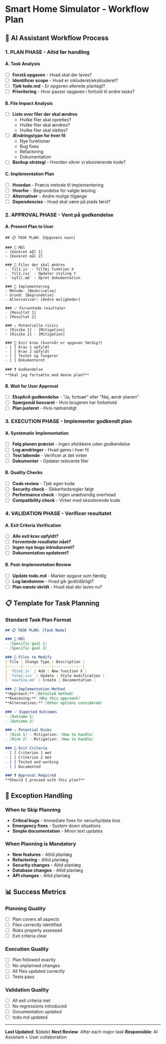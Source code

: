 # Smart Home Simulator - Workflow Plan

## 🎯 AI Assistant Workflow Process

### 1. **PLAN PHASE** - Altid før handling

#### A. Task Analysis
- [ ] **Forstå opgaven** - Hvad skal der laves?
- [ ] **Identificer scope** - Hvad er inkluderet/ekskluderet?
- [ ] **Tjek todo.md** - Er opgaven allerede planlagt?
- [ ] **Prioritering** - Hvor passer opgaven i forhold til andre tasks?

#### B. File Impact Analysis
- [ ] **Liste over filer der skal ændres**
  - Hvilke filer skal oprettes?
  - Hvilke filer skal ændres?
  - Hvilke filer skal slettes?
- [ ] **Ændringstype for hver fil**
  - Nye funktioner
  - Bug fixes
  - Refactoring
  - Dokumentation
- [ ] **Backup strategi** - Hvordan sikrer vi eksisterende kode?

#### C. Implementation Plan
- [ ] **Hvordan** - Præcis metode til implementering
- [ ] **Hvorfor** - Begrundelse for valgte løsning
- [ ] **Alternativer** - Andre mulige tilgange
- [ ] **Dependencies** - Hvad skal være på plads først?

### 2. **APPROVAL PHASE** - Vent på godkendelse

#### A. Present Plan to User
```
## 📋 TASK PLAN: [Opgavens navn]

### 🎯 Mål
- [Konkret mål 1]
- [Konkret mål 2]

### 📁 Filer der skal ændres
- `fil1.js` - Tilføj funktion X
- `fil2.css` - Opdater styling Y
- `nyfil.md` - Opret dokumentation

### 🔧 Implementering
- Metode: [Beskrivelse]
- Grund: [Begrundelse]
- Alternativer: [Andre muligheder]

### ✅ Forventede resultater
- [Resultat 1]
- [Resultat 2]

### ⚠️ Potentielle risici
- [Risiko 1] - [Mitigation]
- [Risiko 2] - [Mitigation]

### 🏁 Exit krav (hvornår er opgaven færdig?)
- [ ] Krav 1 opfyldt
- [ ] Krav 2 opfyldt
- [ ] Testet og fungerer
- [ ] Dokumenteret

### ❓ Godkendelse
**Skal jeg fortsætte med denne plan?**
```

#### B. Wait for User Approval
- [ ] **Eksplicit godkendelse** - "Ja, fortsæt" eller "Nej, ændr planen"
- [ ] **Spørgsmål besvaret** - Hvis brugeren har forbehold
- [ ] **Plan justeret** - Hvis nødvendigt

### 3. **EXECUTION PHASE** - Implementer godkendt plan

#### A. Systematic Implementation
- [ ] **Følg planen præcist** - Ingen afstikkere uden godkendelse
- [ ] **Log ændringer** - Hvad gøres i hver fil
- [ ] **Test løbende** - Verificer at det virker
- [ ] **Dokumenter** - Opdater relevante filer

#### B. Quality Checks
- [ ] **Code review** - Tjek egen kode
- [ ] **Security check** - Sikkerhedsregler følgt
- [ ] **Performance check** - Ingen unødvendig overhead
- [ ] **Compatibility check** - Virker med eksisterende kode

### 4. **VALIDATION PHASE** - Verificer resultatet

#### A. Exit Criteria Verification
- [ ] **Alle exit krav opfyldt?**
- [ ] **Forventede resultater nået?**
- [ ] **Ingen nye bugs introduceret?**
- [ ] **Dokumentation opdateret?**

#### B. Post-Implementation Review
- [ ] **Update todo.md** - Marker opgave som færdig
- [ ] **Log lærdomme** - Hvad gik godt/dårligt?
- [ ] **Plan næste skridt** - Hvad skal der laves nu?

## 📋 Template for Task Planning

### Standard Task Plan Format
```markdown
## 📋 TASK PLAN: [Task Name]

### 🎯 Mål
- [Specific goal 1]
- [Specific goal 2]

### 📁 Files to Modify
| File | Change Type | Description |
|------|-------------|-------------|
| `file1.js` | Add | New function X |
| `file2.css` | Update | Style modification |
| `newfile.md` | Create | Documentation |

### 🔧 Implementation Method
**Approach:** [Detailed method]
**Reasoning:** [Why this approach]
**Alternatives:** [Other options considered]

### ✅ Expected Outcomes
- [Outcome 1]
- [Outcome 2]

### ⚠️ Potential Risks
- [Risk 1] - Mitigation: [How to handle]
- [Risk 2] - Mitigation: [How to handle]

### 🏁 Exit Criteria
- [ ] Criterion 1 met
- [ ] Criterion 2 met
- [ ] Tested and working
- [ ] Documented

### ❓ Approval Required
**Should I proceed with this plan?**
```

## 🚨 Exception Handling

### When to Skip Planning
- **Critical bugs** - Immediate fixes for security/data loss
- **Emergency fixes** - System down situations
- **Simple documentation** - Minor text updates

### When Planning is Mandatory
- **New features** - Altid planlæg
- **Refactoring** - Altid planlæg
- **Security changes** - Altid planlæg
- **Database changes** - Altid planlæg
- **API changes** - Altid planlæg

## 📊 Success Metrics

### Planning Quality
- [ ] Plan covers all aspects
- [ ] Files correctly identified
- [ ] Risks properly assessed
- [ ] Exit criteria clear

### Execution Quality
- [ ] Plan followed exactly
- [ ] No unplanned changes
- [ ] All files updated correctly
- [ ] Tests pass

### Validation Quality
- [ ] All exit criteria met
- [ ] No regressions introduced
- [ ] Documentation updated
- [ ] todo.md updated

---

**Last Updated**: $(date)
**Next Review**: After each major task
**Responsible**: AI Assistant + User collaboration
